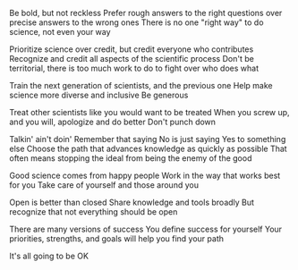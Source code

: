Be bold, but not reckless
Prefer rough answers to the right questions over precise answers to the wrong ones
There is no one "right way" to do science, not even your way

Prioritize science over credit, but credit everyone who contributes
Recognize and credit all aspects of the scientific process
Don't be territorial, there is too much work to do to fight over who does what

Train the next generation of scientists, and the previous one
Help make science more diverse and inclusive
Be generous

Treat other scientists like you would want to be treated
When you screw up, and you will, apologize and do better
Don't punch down

Talkin' ain't doin'
Remember that saying No is just saying Yes to something else
Choose the path that advances knowledge as quickly as possible
That often means stopping the ideal from being the enemy of the good

Good science comes from happy people
Work in the way that works best for you
Take care of yourself and those around you

Open is better than closed
Share knowledge and tools broadly
But recognize that not everything should be open

There are many versions of success
You define success for yourself
Your priorities, strengths, and goals will help you find your path

It's all going to be OK
